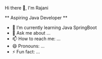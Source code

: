 Hi there 👋, I'm Rajani

<!--
**rajaniamin/rajaniamin** is a ✨ _special_ ✨ repository because its `README.md` (this file) appears on your GitHub profile.

Here are some ideas to get you started:
-->
** Aspiring Java Developer
**
- 🌱 I’m currently learning Java SpringBoot
- 💬 Ask me about ...
- 📫 How to reach me: ...
- 😄 Pronouns: ...
- ⚡ Fun fact: ...

